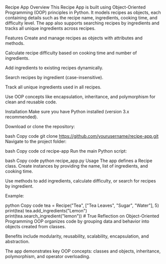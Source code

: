Recipe App
Overview
This Recipe App is built using Object-Oriented Programming (OOP) principles in Python. It models recipes as objects, each containing details such as the recipe name, ingredients, cooking time, and difficulty level. The app also supports searching recipes by ingredients and tracks all unique ingredients across recipes.

Features
Create and manage recipes as objects with attributes and methods.

Calculate recipe difficulty based on cooking time and number of ingredients.

Add ingredients to existing recipes dynamically.

Search recipes by ingredient (case-insensitive).

Track all unique ingredients used in all recipes.

Use OOP concepts like encapsulation, inheritance, and polymorphism for clean and reusable code.

Installation
Make sure you have Python installed (version 3.x recommended).

Download or clone the repository:

bash
Copy code
git clone https://github.com/yourusername/recipe-app.git
Navigate to the project folder:

bash
Copy code
cd recipe-app
Run the main Python script:

bash
Copy code
python recipe_app.py
Usage
The app defines a Recipe class. Create instances by providing the name, list of ingredients, and cooking time.

Use methods to add ingredients, calculate difficulty, or search for recipes by ingredient.

Example:

python
Copy code
tea = Recipe("Tea", ["Tea Leaves", "Sugar", "Water"], 5)
print(tea)
tea.add_ingredients("Lemon")
print(tea.search_ingredient("lemon")) # True
Reflection on Object-Oriented Programming
OOP organizes code by grouping data and behavior into objects created from classes.

Benefits include modularity, reusability, scalability, encapsulation, and abstraction.

The app demonstrates key OOP concepts: classes and objects, inheritance, polymorphism, and operator overloading.
